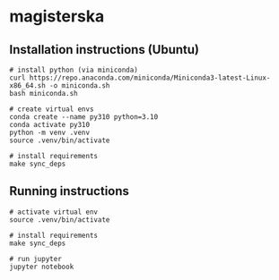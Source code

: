 # magisterska

## Installation instructions (Ubuntu)

```
# install python (via miniconda)
curl https://repo.anaconda.com/miniconda/Miniconda3-latest-Linux-x86_64.sh -o miniconda.sh
bash miniconda.sh

# create virtual envs
conda create --name py310 python=3.10
conda activate py310
python -m venv .venv
source .venv/bin/activate

# install requirements
make sync_deps
```

## Running instructions

```
# activate virtual env
source .venv/bin/activate

# install requirements
make sync_deps

# run jupyter
jupyter notebook
```
